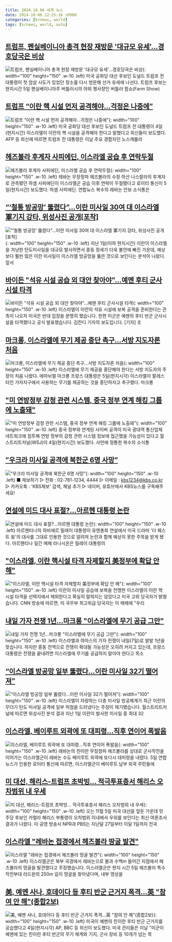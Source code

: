 ```yaml
---
title: 2024.10.06 세계 뉴스
date: 2024-10-06 12:25:16 +0900
categories: [krnews, world]
tags: [krnews, world, auto]
---
```

## [트럼프, 펜실베이니아 총격 현장 재방문 '대규모 유세'…경호당국은 비상](https://n.news.naver.com/mnews/article/448/0000481121)

![트럼프, 펜실베이니아 총격 현장 재방문 '대규모 유세'…경호당국은 비상](https://mimgnews.pstatic.net/image/origin/448/2024/10/05/481121.jpg?type=nf220_150){: width="100" height="150" .w-10 .left}
미국 공화당 대선 후보인 도널드 트럼프 전 대통령이 첫 암살 시도가 있었던 장소를 다시 방문해 선거 유세에 나선다. 트럼프 후보는 현지시간 5일 펜실베이니아주 버틀러시의 야외 행사장인 버틀러 팜쇼(Farm Show)

## [트럼프 “이란 핵 시설 먼저 공격해야…걱정은 나중에”](https://n.news.naver.com/mnews/article/009/0005374688)

![트럼프 “이란 핵 시설 먼저 공격해야…걱정은 나중에”](https://mimgnews.pstatic.net/image/origin/009/2024/10/05/5374688.jpg?type=nf220_150){: width="100" height="150" .w-10 .left}
미국 공화당 대선 후보인 도널드 트럼프 전 대통령이 4일(현지시간) 이스라엘이 이란의 핵 시설을 공격해야 한다고 말했다고 외신들이 보도했다. AFP 등 외신에 따르면 트럼프 전 대통령은 이날 주요 경합자인 노스캐롤라

## [헤즈볼라 후계자 사피에딘, 이스라엘 공습 후 연락두절](https://n.news.naver.com/mnews/article/022/0003974107)

![헤즈볼라 후계자 사피에딘, 이스라엘 공습 후 연락두절](https://mimgnews.pstatic.net/image/origin/022/2024/10/05/3974107.jpg?type=nf220_150){: width="100" height="150" .w-10 .left}
레바논 무장정파 헤즈볼라의 수장 하산 나스랄라의 후계자로 관측됐던 하셈 사피에딘이 이스라엘군 공습 이후 연락이 두절됐다고 로이터 통신이 5일(현지시간) 보도했다. 하셈 사피에딘. 연합뉴스 복수의 레바논 안보 소식통은

## [“‘철통 방공망’ 뚫렸다”…이란 미사일 30여 대 이스라엘 軍기지 강타, 위성사진 공개[포착]](https://n.news.naver.com/mnews/article/081/0003484903)

![“‘철통 방공망’ 뚫렸다”…이란 미사일 30여 대 이스라엘 軍기지 강타, 위성사진 공개[포착]](https://mimgnews.pstatic.net/image/origin/081/2024/10/05/3484903.jpg?type=nf220_150){: width="100" height="150" .w-10 .left}
지난 1일(이하 현지시간) 이란이 이스라엘을 겨냥한 탄도미사일을 대규모 발사하면서 중동 정세가 더욱 불안에 빠진 가운데, 예상보다 훨씬 많은 이란 미사일이 이스라엘 방공망을 뚫은 것으로 보인다는 분석이 나왔다. 앞서

## [바이든 "석유 시설 공습 외 대안 찾아야"...예멘 후티 군사시설 타격](https://n.news.naver.com/mnews/article/052/0002095521)

![바이든 "석유 시설 공습 외 대안 찾아야"...예멘 후티 군사시설 타격](https://mimgnews.pstatic.net/image/origin/052/2024/10/05/2095521.jpg?type=nf220_150){: width="100" height="150" .w-10 .left}
이스라엘이 이란의 석유 시설에 보복 공격을 준비한다는 관측이 나오자 미국은 반대 입장을 분명히 했습니다. 한편 미군은 예멘의 후티 반군 군사시설을 타격했다고 공식 발표했습니다. 김잔디 기자의 보도입니다. [기자] 조

## [마크롱, 이스라엘에 무기 제공 중단 촉구…서방 지도자론 처음](https://n.news.naver.com/mnews/article/028/0002710092)

![마크롱, 이스라엘에 무기 제공 중단 촉구…서방 지도자론 처음](https://mimgnews.pstatic.net/image/origin/028/2024/10/06/2710092.jpg?type=nf220_150){: width="100" height="150" .w-10 .left}
이스라엘에 무기 제공을 중단해야 한다는 서방 지도자의 주장이 처음 나왔다. 에마뉘엘 마크롱 프랑스 대통령은 5일(현지시각) 이스라엘이 팔레스타인 가자지구에서 사용하는 무기를 제공하는 것을 중단하자고 촉구했다. 마크롱

## ["미 연방정부 감청 관련 시스템, 중국 정부 연계 해킹 그룹에 노출돼"](https://n.news.naver.com/mnews/article/421/0007825722)

!["미 연방정부 감청 관련 시스템, 중국 정부 연계 해킹 그룹에 노출돼"](https://mimgnews.pstatic.net/image/origin/421/2024/10/05/7825722.jpg?type=nf220_150){: width="100" height="150" .w-10 .left}
중국 정부와 연계된 사이버 공격이 미국 광대역 통신업체 네트워크에 침투해 연방 정부의 감청 관련 시스템 정보에 접근했을 가능성이 있다고 월스트리트저널(WSJ)이 4일(현지시간) 보도했다. 사안에 정통한 복수의 소식통

## [”우크라 미사일 공격에 북한군 6명 사망”](https://n.news.naver.com/mnews/article/056/0011812947)

![”우크라 미사일 공격에 북한군 6명 사망”](https://mimgnews.pstatic.net/image/origin/056/2024/10/05/11812947.jpg?type=nf220_150){: width="100" height="150" .w-10 .left}
■ 제보하기 ▷ 전화 : 02-781-1234, 4444 ▷ 이메일 : kbs1234@kbs.co.kr ▷ 카카오톡 : 'KBS제보' 검색, 채널 추가 ▷ 네이버, 유튜브에서 KBS뉴스를 구독해주세요!

## [연설에 미드 대사 표절?…아르헨 대통령 논란](https://n.news.naver.com/mnews/article/277/0005480231)

![연설에 미드 대사 표절?…아르헨 대통령 논란](https://mimgnews.pstatic.net/image/origin/277/2024/10/05/5480231.jpg?type=nf220_150){: width="100" height="150" .w-10 .left}
아르헨티나의 하비에르 밀레이 대통령이 유엔총회 연설에서 미국 드라마 '더 웨스트 윙'의 대사를 그대로 인용한 것으로 알려져 논란과 함께 예상치 못한 주목을 받게 됐다. 아르헨티나 일간 매체 라나시온은 밀레이 대통령의

## ["이스라엘, 이란 핵시설 타격 자제할지 美정부에 확답 안 해"](https://n.news.naver.com/mnews/article/422/0000685599)

!["이스라엘, 이란 핵시설 타격 자제할지 美정부에 확답 안 해"](https://mimgnews.pstatic.net/image/origin/422/2024/10/05/685599.jpg?type=nf220_150){: width="100" height="150" .w-10 .left}
이란의 미사일 공습에 보복을 천명한 이스라엘이 이란 핵 시설 타격을 선택지에서 제외한다고 확실히 말하지는 않았다고 미국 고위 당국자가 밝혔습니다. CNN 방송에 따르면, 미 국무부 최고위급 당국자는 이 매체에 "우리

## [내일 가자 전쟁 1년...마크롱 "이스라엘에 무기 공급 그만"](https://n.news.naver.com/mnews/article/052/0002095670)

![내일 가자 전쟁 1년...마크롱 "이스라엘에 무기 공급 그만"](https://mimgnews.pstatic.net/image/origin/052/2024/10/06/2095670.jpg?type=nf220_150){: width="100" height="150" .w-10 .left}
이스라엘과 하마스의 가자 전쟁이 내일(7일)로 발발 1년을 맞습니다. 하지만 중동 전역으로 전쟁이 확대될 가능성은 오히려 커지고 있는데, 프랑스 대통령은 전쟁을 끝내려면 이스라엘에 무기를 공급하지 말아야 한다고 목소

## [“이스라엘 방공망 일부 뚫렸다…이란 미사일 32기 떨어져”](https://n.news.naver.com/mnews/article/056/0011812888)

![“이스라엘 방공망 일부 뚫렸다…이란 미사일 32기 떨어져”](https://mimgnews.pstatic.net/image/origin/056/2024/10/05/11812888.jpg?type=nf220_150){: width="100" height="150" .w-10 .left}
이스라엘이 자랑하는 다층 미사일 방공체계가 최근 이란의 무더기 탄도 미사일 공격에 일부 허점을 드러냈다는 주장이 제기됐습니다. 월스트리트저널에 따르면 위성사진 분석 결과 지난 1일 이란이 발사한 미사일 중 최대 32

## [이스라엘, 베이루트 외곽에 또 대피령...직후 연이어 폭발음](https://n.news.naver.com/mnews/article/119/0002878547)

![이스라엘, 베이루트 외곽에 또 대피령...직후 연이어 폭발음](https://mimgnews.pstatic.net/image/origin/119/2024/10/05/2878547.jpg?type=nf220_150){: width="100" height="150" .w-10 .left}
레바논의 친이란 무장정파 헤즈볼라를 상대로 군사작전을 이어가는 이스라엘군이 레바논 수도 베이루트 외곽에 또다시 대피령을 내렸다. 5일 연합뉴스가 인용한 로이터 통신에 따르면, 이스라엘군이 베이루트 남부 외곽 주민들에

## [미 대선, 해리스-트럼프 초박빙… 적극투표층서 해리스 오차범위 내 우세](https://n.news.naver.com/mnews/article/366/0001022035)

![미 대선, 해리스-트럼프 초박빙… 적극투표층서 해리스 오차범위 내 우세](https://mimgnews.pstatic.net/image/origin/366/2024/10/06/1022035.jpg?type=nf220_150){: width="100" height="150" .w-10 .left}
오는 11월 5일 미국 대선을 앞둔 가운데 민주당 후보인 카멀라 해리스 부통령이 오차범위 이내에서 우위를 보인다는 최신 여론조사 결과가 나왔다. 미 공영 방송사 NPR과 PBS는 지난달 27일부터 이달 1일까지 전국

## [이스라엘 "레바논 접경에서 헤즈볼라 땅굴 발견"](https://n.news.naver.com/mnews/article/052/0002095672)

![이스라엘 "레바논 접경에서 헤즈볼라 땅굴 발견"](https://mimgnews.pstatic.net/image/origin/052/2024/10/06/2095672.jpg?type=nf220_150){: width="100" height="150" .w-10 .left}
이스라엘군은 북부 국경에서 레바논으로 불과 수백m 들어간 지점에서 헤즈볼라의 땅굴을 발견했다고 주장했습니다. 이스라엘군은 현지 시간 5일 헤즈볼라 특수작전부대 라드완의 250m 길이 땅굴을 찾아냈다며, 내부 영상을

## [美, 예멘 사나, 호데이다 등 후티 반군 근거지 폭격…英 "참여 안 해"(종합2보)](https://n.news.naver.com/mnews/article/003/0012820389)

![美, 예멘 사나, 호데이다 등 후티 반군 근거지 폭격…英 "참여 안 해"(종합2보)](https://mimgnews.pstatic.net/image/origin/003/2024/10/05/12820389.jpg?type=nf220_150){: width="100" height="150" .w-10 .left}
미국이 예멘의 친이란 후티 반군 근거지를 공습했다고 4일(현지시각) AP, BBC 등 외신이 보도했다. 미국 관리들은 이날 "미군이 예멘에 있는 친이란 후티 반군의 무기 체계와 기지, 군사 장비 등 10개가 넘는 목

